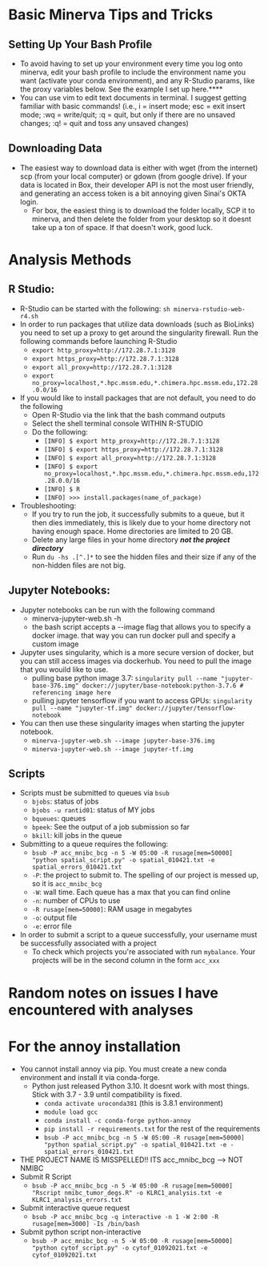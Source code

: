 # Basic Minerva Tips and Tricks

## Setting Up Your Bash Profile
- To avoid having to set up your environment every time you log onto minerva, edit your bash profile to include the environment name you want (activate your conda environment), and any R-Studio params, like the proxy variables below. See the example I set up here.****
- You can use vim to edit text documents in terminal. I suggest getting familiar with basic commands! (i.e., i = insert mode; esc = exit insert mode; :wq = write/quit; :q = quit, but only if there are no unsaved changes; :q! = quit and toss any unsaved changes)
## Downloading Data
- The easiest way to download data is either with wget (from the internet) scp (from your local computer) or gdown (from google drive). If your data is located in Box, their developer API is not the most user friendly, and generating an access token is a bit annoying given Sinai's OKTA login. 
  - For box, the easiest thing is to download the folder locally, SCP it to minerva, and then delete the folder from your desktop so it doesnt take up a ton of space. If that doesn't work, good luck.

# Analysis Methods

## R Studio:
- R-Studio can be started with the following: `sh minerva-rstudio-web-r4.sh`
- In order to run packages that utilize data downloads (such as BioLinks) you need to set up a proxy to get around the singularity firewall. Run the following commands before launching R-Studio
  - `export http_proxy=http://172.28.7.1:3128`
  - `export https_proxy=http://172.28.7.1:3128`
  - `export all_proxy=http://172.28.7.1:3128`
  - `export no_proxy=localhost,*.hpc.mssm.edu,*.chimera.hpc.mssm.edu,172.28.0.0/16`
- If you would like to install packages that are not default, you need to do the following
  - Open R-Studio via the link that the bash command outputs 
  - Select the shell terminal console WITHIN R-STUDIO
  - Do the following: 
    - `[INFO] $ export http_proxy=http://172.28.7.1:3128`
    - `[INFO] $ export https_proxy=http://172.28.7.1:3128`
    - `[INFO] $ export all_proxy=http://172.28.7.1:3128`
    - `[INFO] $ export no_proxy=localhost,*.hpc.mssm.edu,*.chimera.hpc.mssm.edu,172.28.0.0/16`
    - `[INFO] $ R`
    - `[INFO] >>> install.packages(name_of_package)`
- Troubleshooting: 
  - If you try to run the job, it successfully submits to a queue, but it then dies immediately, this is likely due to your home directory not having enough space. Home directories are limited to 20 GB. 
  - Delete any large files in your home directory ***not the project directory***
  - Run `du -hs .[^.]*` to see the hidden files and their size if any of the non-hidden files are not big. 

## Jupyter Notebooks:
- Jupyter notebooks can be run with the following command
  - minerva-jupyter-web.sh -h 
  - the bash script accepts a --image flag that allows you to specify a docker image. that way you can run docker pull and specify a custom image
- Jupyter uses singularity, which is a more secure version of docker, but you can still access images via dockerhub. You need to pull the image that you wouild like to use. 
  - pulling base python image 3.7: `singularity pull --name "jupyter-base-376.img" docker://jupyter/base-notebook:python-3.7.6 # referencing image here`
  - pulling jupyter tensorflow if you want to access GPUs: `singularity pull --name "jupyter-tf.img" docker://jupyter/tensorflow-notebook`
- You can then use these singularity images when starting the jupyter notebook. 
  - `minerva-jupyter-web.sh --image jupyter-base-376.img`
  - `minerva-jupyter-web.sh --image jupyter-tf.img`

## Scripts
- Scripts must be submitted to queues via `bsub`
  - `bjobs`: status of jobs
  - `bjobs -u rantid01`: status of MY jobs
  - `bqueues`: queues    
  - `bpeek`: See the output of a job submission so far
  - `bkill`: kill jobs in the queue
- Submitting to a queue requires the following:
  - `bsub -P acc_mnibc_bcg -n 5 -W 05:00 -R rusage[mem=50000] "python spatial_script.py" -o spatial_010421.txt -e spatial_errors_010421.txt`
  - `-P`: the project to submit to. The spelling of our project is messed up, so it is `acc_mnibc_bcg`
  - `-W`: wall time. Each queue has a max that you can find online
  - `-n`: number of CPUs to use
  - `-R rusage[mem=50000]`: RAM usage in megabytes
  - `-o`: output file
  - `-e`: error file
- In order to submit a script to a queue successfully, your username must be successfully associated with a project
  - To check which projects you're associated with run `mybalance`. Your projects will be in the second column in the form `acc_xxx`

# Random notes on issues I have encountered with analyses
# For the annoy installation
- You cannot install annoy via pip. You must create a new conda environment and install it via conda-forge. 
  - Python just released Python 3.10. It doesnt work with most things. Stick with 3.7 - 3.9 until compatibility is fixed. 
    - `conda activate uroconda381` (this is 3.8.1 environment)
    - `module load gcc `
    - `conda install -c conda-forge python-annoy`
    - `pip install -r requirements.txt` for the rest of the requirements
    - `bsub -P acc_mnibc_bcg -n 5 -W 05:00 -R rusage[mem=50000] "python spatial_script.py" -o spatial_010421.txt -e - spatial_errors_010421.txt`
- THE PROJECT NAME IS MISSPELLED!! ITS acc_mnibc_bcg --> NOT NMIBC
- Submit R Script
  - `bsub -P acc_mnibc_bcg -n 5 -W 05:00 -R rusage[mem=50000] "Rscript nmibc_tumor_degs.R" -o KLRC1_analysis.txt -e KLRC1_analysis_errors.txt`
- Submit interactive queue request
  - `bsub -P acc_mnibc_bcg -q interactive -n 1 -W 2:00 -R rusage[mem=3000] -Is /bin/bash`
- Submit python script non-interactive
  - `bsub -P acc_mnibc_bcg -n 5 -W 05:00 -R rusage[mem=50000] "python cytof_script.py" -o cytof_01092021.txt -e cytof_01092021.txt`
